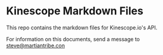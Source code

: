 # Kinescope Markdown Files

This repo contains the markdown files for Kinescope.io's API. 

For information on this documents, send a message to steve@martiantribe.con
